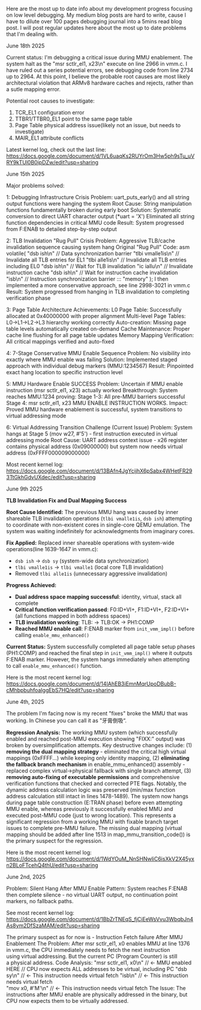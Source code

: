 Here are the most up to date info about my development progress focusing on low level debugging. My medium blog posts are hard to write, cause I have to dilute over 100 pages debugging journal into a 5mins read blog post. I will post regular updates here about the most up to date problems that I'm dealing with.

June 18th 2025

Current status: I'm debugging a critical issue during MMU enablement. The system halt as the  "msr sctlr_el1, x23\n" execute on line 2966 in vmm.c. I have ruled out a series potential errors, see debugging code from line 2734 up to 2964. At this point, I believe the probable root causes are most likely architectural violation that ARMv8 hardware caches and rejects, rather than a sutle mapping error.

Potential root causes to investigate:
1. TCR_EL1 configuration error
2. TTBR1/TTBR0_EL1 point to the same page table
3. Page Table physical address issue(likely not an issue, but needs to investigate)
4. MAIR_EL1 attribute conflicts

Latest kernel log, check out the last line: https://docs.google.com/document/d/1VL6uaqKs2RUYrOm3Hw5ph9sTu_uVRY9kTUl0B0ipDZw/edit?usp=sharing

June 15th 2025

Major problems solved:

1: Debugging Infrastructure Crisis
Problem: uart_puts_early() and all string output functions were hanging the system
Root Cause: String manipulation functions fundamentally broken during early boot
Solution:
Systematic conversion to direct UART character output (*uart = 'X')
Eliminated all string function dependencies in critical MMU code
Result: System progressed from F:ENAB to detailed step-by-step output

2: TLB Invalidation "Rug Pull" Crisis
Problem: Aggressive TLB/cache invalidation sequence causing system hang
Original "Rug Pull" Code:
asm volatile(
        "dsb ish\n"             // Data synchronization barrier
        "tlbi vmalle1is\n"      // Invalidate all TLB entries for EL1
        "tlbi alle1is\n"        // Invalidate all TLB entries including EL0
        "dsb ish\n"             // Wait for TLB invalidation
        "ic iallu\n"            // Invalidate instruction cache
        "dsb ish\n"             // Wait for instruction cache invalidation
        "isb\n"                 // Instruction synchronization barrier
        ::: "memory"
    );
I then implemented a more conservative approach, see line 2998-3021 in vmm.c
Result: System progressed from hanging in TLB invalidation to completing verification phase

3: Page Table Architecture
Achievements:
L0 Page Table: Successfully allocated at 0x40000000 with proper alignment
Multi-level Page Tables: L0→L1→L2→L3 hierarchy working correctly
Auto-creation: Missing page table levels automatically created on-demand
Cache Maintenance: Proper cache line flushing for all page table updates
Memory Mapping Verification: All critical mappings verified and auto-fixed

4: 7-Stage Conservative MMU Enable Sequence
Problem: No visibility into exactly where MMU enable was failing
Solution: Implemented staged approach with individual debug markers (MMU:1234567)
Result: Pinpointed exact hang location to specific instruction level

5: MMU Hardware Enable SUCCESS
Problem: Uncertain if MMU enable instruction (msr sctlr_el1, x23) actually worked
Breakthrough: System reaches MMU:1234 proving:
Stage 1-3: All pre-MMU barriers successful
Stage 4: msr sctlr_el1, x23 MMU ENABLE INSTRUCTION WORKS.
Impact: Proved MMU hardware enablement is successful, system transitions to virtual addressing mode

6: Virtual Addressing Transition Challenge (Current Issue)
Problem: System hangs at Stage 5 (mov w27, #'5') - first instruction executed in virtual addressing mode
Root Cause: UART address context issue - x26 register contains physical address (0x09000000) but system now needs virtual address (0xFFFF000009000000)

Most recent kernel log: https://docs.google.com/document/d/13BAfn4JgYcijhX6pSabx4WHetFR293TtGkhGdvUXdec/edit?usp=sharing 

June 9th 2025

**TLB Invalidation Fix and Dual Mapping Success**

**Root Cause Identified:** The previous MMU hang was caused by inner shareable TLB invalidation operations (`tlbi vmalle1is`, `dsb ish`) attempting to coordinate with non-existent cores in single-core QEMU emulation. The system was waiting indefinitely for acknowledgments from imaginary cores.

**Fix Applied:** Replaced inner shareable operations with system-wide operations(line 1639-1647 in vmm.c):
- `dsb ish` → `dsb sy` (system-wide data synchronization) 
- `tlbi vmalle1is` → `tlbi vmalle1` (local core TLB invalidation)
- Removed `tlbi alle1is` (unnecessary aggressive invalidation)

**Progress Achieved:**
- **Dual address space mapping successful**: identity, virtual, stack all complete
- **Critical function verification passed**: F0:ID+VI+, F1:ID+VI+, F2:ID+VI+ (all functions mapped in both address spaces)
- **TLB invalidation working**: TLB: → TLB:OK → PH1:COMP 
- **Reached MMU enable call**: F:ENAB marker from `init_vmm_impl()` before calling `enable_mmu_enhanced()`

**Current Status:** System successfully completed all page table setup phases (PH1:COMP) and reached the final step in `init_vmm_impl()` where it outputs F:ENAB marker. However, the system hangs immediately when attempting to call `enable_mmu_enhanced()` function.

Here is the most recent kernel log: https://docs.google.com/document/d/14IAhEB3iEmnMqrUpoDBubB-cMhbpbuhfoaIggEbS7HQ/edit?usp=sharing

June 4th, 2025

The problem I'm facing now is my recent "fixes" broke the MMU that was working. In Chinese you can call it as "牙膏倒吸“. 

**Regression Analysis:** The working MMU system (which successfully enabled and reached post-MMU execution showing "FIXX:" output) was broken by oversimplification attempts. Key destructive changes include: (1) **removing the dual mapping strategy** - eliminated the critical high virtual mappings (0xFFFF...) while keeping only identity mapping, (2) **eliminating the fallback branch mechanism** in enable_mmu_enhanced() assembly - replaced complex virtual→physical fallback with single branch attempt, (3) **removing auto-fixing of executable permissions** and comprehensive verification functions that checked and corrected PTE flags. Notably, the dynamic address calculation logic was preserved (min/max function address calculation still intact in lines 1478-1489). The system now hangs during page table construction (E:TRAN phase) before even attempting MMU enable, whereas previously it successfully enabled MMU and executed post-MMU code (just to wrong location). This represents a significant regression from a working MMU with fixable branch target issues to complete pre-MMU failure. The missing dual mapping (virtual mapping should be added after line 1513 in map_mmu_transition_code()) is the primary suspect for the regression.

Here is the most recent kernel log: https://docs.google.com/document/d/1WdYOuM_NnSHNwliC6isXkV2X45yxn2BLoFTcehQ4thU/edit?usp=sharing 



June 2nd, 2025

Problem: Silent Hang After MMU Enable
Pattern: System reaches F:ENAB then complete silence - no virtual UART output, no continuation point markers, no fallback paths.

See most recent kernel log: https://docs.google.com/document/d/1BbZrTNEqS_fjCiEeWsVvu3WbqbJn4As8ym2DfSzaMAM/edit?usp=sharing

The primary suspect as for now is - Instruction Fetch failure After MMU Enablement
The Problem: After msr sctlr_el1, x0 enables MMU at line 1376 in vmm.c, the CPU immediately needs to fetch the next instruction using virtual addressing. But the current PC (Program Counter) is still a physical address.
Code Analysis:
	"msr sctlr_el1, x0\n"        // ← MMU enabled HERE
	// CPU now expects ALL addresses to be virtual, including PC
	"dsb sy\n"                   // ← This instruction needs virtual fetch
	"isb\n"                      // ← This instruction needs virtual fetch  
	"mov x0, #'M'\n"             // ← This instruction needs virtual fetch
The Issue: The instructions after MMU enable are physically addressed in the binary, but CPU now expects them to be virtually addressed.